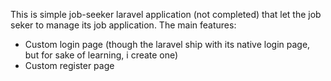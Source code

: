 This is simple job-seeker laravel application (not completed) that let the job seker to manage its job application.
 The main features:
 - Custom login page (though the laravel ship with its native login page, but for sake of learning, i create one)
 - Custom register page
